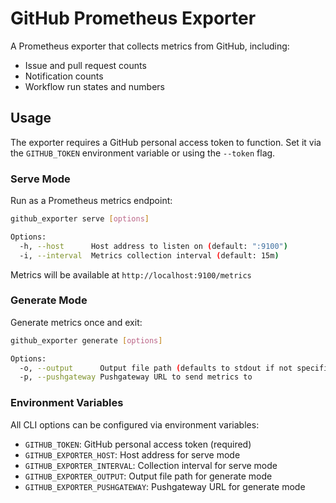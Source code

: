 # GitHub Prometheus Exporter

A Prometheus exporter that collects metrics from GitHub, including:

- Issue and pull request counts
- Notification counts
- Workflow run states and numbers

## Usage

The exporter requires a GitHub personal access token to function. Set it via the `GITHUB_TOKEN` environment variable or using the `--token` flag.

### Serve Mode

Run as a Prometheus metrics endpoint:

```bash
github_exporter serve [options]

Options:
  -h, --host      Host address to listen on (default: ":9100")
  -i, --interval  Metrics collection interval (default: 15m)
```

Metrics will be available at `http://localhost:9100/metrics`

### Generate Mode

Generate metrics once and exit:

```bash
github_exporter generate [options]

Options:
  -o, --output      Output file path (defaults to stdout if not specified)
  -p, --pushgateway Pushgateway URL to send metrics to
```

### Environment Variables

All CLI options can be configured via environment variables:

- `GITHUB_TOKEN`: GitHub personal access token (required)
- `GITHUB_EXPORTER_HOST`: Host address for serve mode
- `GITHUB_EXPORTER_INTERVAL`: Collection interval for serve mode
- `GITHUB_EXPORTER_OUTPUT`: Output file path for generate mode
- `GITHUB_EXPORTER_PUSHGATEWAY`: Pushgateway URL for generate mode
